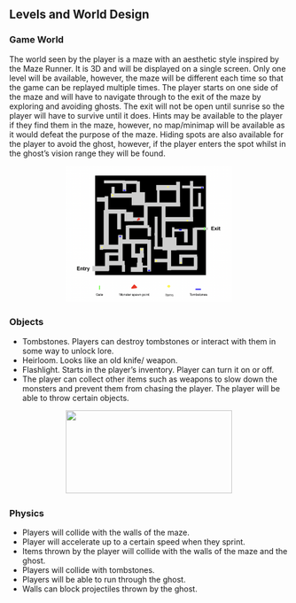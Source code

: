 ## Levels and World Design

### Game World 

The world seen by the player is a maze with an aesthetic style inspired by the Maze Runner. It is 3D and will be displayed on a single screen. Only one level will be available, however, the maze will be different each time so that the game can be replayed multiple times. The player starts on one side of the maze and will have to navigate through to the exit of the maze by exploring and avoiding ghosts. The exit will not be open until sunrise so the player will have to survive until it does. Hints may be available to the player if they find them in the maze, however, no map/minimap will be available as it would defeat the purpose of the maze. Hiding spots are also available for the player to avoid the ghost, however, if the player enters the spot whilst in the ghost’s vision range they will be found.

<p align="center">
  <img src="Images/ExampleMaze.png" width=300>
</p>


### Objects 

- Tombstones. Players can destroy tombstones or interact with them in some way to unlock lore. 
- Heirloom. Looks like an old knife/ weapon. 
- Flashlight. Starts in the player’s inventory. Player can turn it on or off.
- The player can collect other items such as weapons to slow down the monsters and prevent them from chasing the player. The player will be able to throw certain objects.

<p align="center">
  <img src="Images/PlayerHoldingWeapon.gif" width=300 height=150>
</p>


### Physics 

- Players will collide with the walls of the maze.
- Player will accelerate up to a certain speed when they sprint. 
- Items thrown by the player will collide with the walls of the maze and the ghost.
- Players will collide with tombstones.
- Players will be able to run through the ghost. 
- Walls can block projectiles thrown by the ghost.

